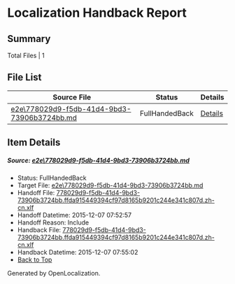 # <a name='report-top'></a> Localization Handback Report

## Summary
 Total Files | 1

## File List
 Source File | Status | Details 
 ----------- | ------ | ------- 
 [e2e\778029d9-f5db-41d4-9bd3-73906b3724bb.md](https://github.com/OpenLocalizationTest/oltest/blob/403acc2d1271940dea7b892760d66dda7ed220fd/e2e/778029d9-f5db-41d4-9bd3-73906b3724bb.md) | FullHandedBack | [Details](#2b018b8ebe3988b23be6419a58b9b8a7160fd04f2)

## Item Details
##### <a name='2b018b8ebe3988b23be6419a58b9b8a7160fd04f2'></a> Source: [e2e\778029d9-f5db-41d4-9bd3-73906b3724bb.md](https://github.com/OpenLocalizationTest/oltest/blob/403acc2d1271940dea7b892760d66dda7ed220fd/e2e/778029d9-f5db-41d4-9bd3-73906b3724bb.md)
* Status: FullHandedBack
* Target File: [e2e\778029d9-f5db-41d4-9bd3-73906b3724bb.md](https://github.com/OpenLocalizationTestOrg/oltest.zh-cn/blob/360b76f56216bdc44a3a3f1aa8c3113642935628/e2e/778029d9-f5db-41d4-9bd3-73906b3724bb.md)
* Handoff File: [778029d9-f5db-41d4-9bd3-73906b3724bb.ffda915449394cf97d8165b9201c244e341c807d.zh-cn.xlf](https://github.com/OpenLocalizationTestOrg/olhandoff/blob/17b7e991d7162f50e7c29cc8befe15dfb455a9ea/ol-handoff/OpenLocalizationTestOrg/oltest.zh-cn/yanz/778029d9-f5db-41d4-9bd3-73906b3724bb.ffda915449394cf97d8165b9201c244e341c807d.zh-cn.xlf)
* Handoff Datetime: 2015-12-07 07:52:57
* Handoff Reason: Include
* Handback File: [778029d9-f5db-41d4-9bd3-73906b3724bb.ffda915449394cf97d8165b9201c244e341c807d.zh-cn.xlf](https://github.com/OpenLocalizationTestOrg/olhandback/blob/5e1d79aa0cde2f9afc601451ec663abfde0f32b9/ol-handback/OpenLocalizationTestOrg/oltest.zh-cn/yanz/778029d9-f5db-41d4-9bd3-73906b3724bb.ffda915449394cf97d8165b9201c244e341c807d.zh-cn.xlf)
* Handback Datetime: 2015-12-07 07:55:02
* [Back to Top](#report-top)


Generated by OpenLocalization.
